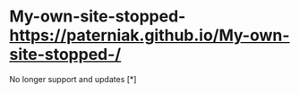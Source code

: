 # My-own-site-stopped- https://paterniak.github.io/My-own-site-stopped-/
No longer support and updates [*]
